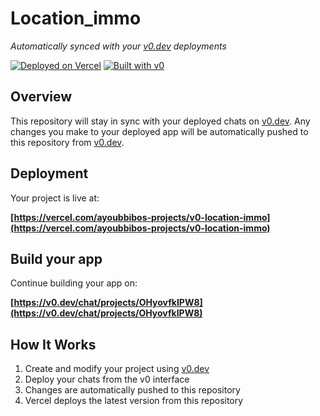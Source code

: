 # Location_immo

*Automatically synced with your [v0.dev](https://v0.dev) deployments*

[![Deployed on Vercel](https://img.shields.io/badge/Deployed%20on-Vercel-black?style=for-the-badge&logo=vercel)](https://vercel.com/ayoubbibos-projects/v0-location-immo)
[![Built with v0](https://img.shields.io/badge/Built%20with-v0.dev-black?style=for-the-badge)](https://v0.dev/chat/projects/OHyovfkIPW8)

## Overview

This repository will stay in sync with your deployed chats on [v0.dev](https://v0.dev).
Any changes you make to your deployed app will be automatically pushed to this repository from [v0.dev](https://v0.dev).

## Deployment

Your project is live at:

**[https://vercel.com/ayoubbibos-projects/v0-location-immo](https://vercel.com/ayoubbibos-projects/v0-location-immo)**

## Build your app

Continue building your app on:

**[https://v0.dev/chat/projects/OHyovfkIPW8](https://v0.dev/chat/projects/OHyovfkIPW8)**

## How It Works

1. Create and modify your project using [v0.dev](https://v0.dev)
2. Deploy your chats from the v0 interface
3. Changes are automatically pushed to this repository
4. Vercel deploys the latest version from this repository
